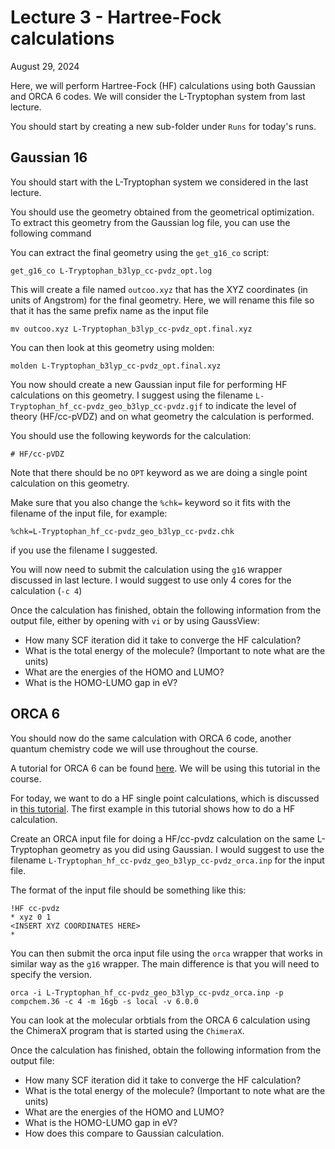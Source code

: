 # Lecture 3 - Hartree-Fock calculations 

August 29, 2024 

Here, we will perform Hartree-Fock (HF) calculations using both Gaussian and ORCA 6 codes. We will consider the L-Tryptophan system from last lecture.

You should start by creating a new sub-folder under `Runs` for today's runs. 

## Gaussian 16

You should start with the L-Tryptophan system we considered in the last lecture. 

You should use the geometry obtained from the geometrical optimization. To extract this geometry from the Gaussian log file, you can use the following command 

You can extract the final geometry using the `get_g16_co` script:
```
get_g16_co L-Tryptophan_b3lyp_cc-pvdz_opt.log
```

This will create a file named `outcoo.xyz` that has the XYZ coordinates (in units of Angstrom) for the final geometry. Here, we will rename this file so that it has the same prefix name as the input file 
```
mv outcoo.xyz L-Tryptophan_b3lyp_cc-pvdz_opt.final.xyz
```
You can then look at this geometry using molden:
```
molden L-Tryptophan_b3lyp_cc-pvdz_opt.final.xyz
```

You now should create a new Gaussian input file for performing HF calculations on this geometry. I suggest using the filename `L-Tryptophan_hf_cc-pvdz_geo_b3lyp_cc-pvdz.gjf` to indicate the level of theory (HF/cc-pVDZ) and on what geometry the calculation is performed. 

You should use the following keywords for the calculation:
```
# HF/cc-pVDZ
```
Note that there should be no `OPT` keyword as we are doing a single point calculation on this geometry. 

Make sure that you also change the `%chk=` keyword so it fits with the filename of the input file, for example:
```
%chk=L-Tryptophan_hf_cc-pvdz_geo_b3lyp_cc-pvdz.chk
```
if you use the filename I suggested. 


You will now need to submit the calculation using the `g16` wrapper discussed in last lecture. I would suggest to use only 4 cores for the calculation (`-c 4`)

Once the calculation has finished, obtain the following information from the output file, either by opening with `vi` or by using GaussView:
- How many SCF iteration did it take to converge the HF calculation?
- What is the total energy of the molecule? (Important to note what are the units)
- What are the energies of the HOMO and LUMO?
- What is the HOMO-LUMO gap in eV?

## ORCA 6

You should now do the same calculation with ORCA 6 code, another quantum chemistry code we will use throughout the course. 

A tutorial for ORCA 6 can be found [here](https://www.faccts.de/docs/orca/6.0/tutorials/index.html). We will be using this tutorial in the course. 

For today, we want to do a HF single point calculations, which is discussed in [this tutorial](https://www.faccts.de/docs/orca/6.0/tutorials/prop/single_point.html). The first example in this tutorial shows how to do a HF calculation. 

Create an ORCA input file for doing a HF/cc-pvdz calculation on the same L-Tryptophan geometry as you did using Gaussian. I would suggest to use the filename `L-Tryptophan_hf_cc-pvdz_geo_b3lyp_cc-pvdz_orca.inp` for the input file. 

The format of the input file should be something like this:
```
!HF cc-pvdz
* xyz 0 1
<INSERT XYZ COORDINATES HERE>
*
```

You can then submit the orca input file using the `orca` wrapper that works in similar way as the `g16` wrapper. The main difference is that you will need to specify the version. 
```
orca -i L-Tryptophan_hf_cc-pvdz_geo_b3lyp_cc-pvdz_orca.inp -p compchem.36 -c 4 -m 16gb -s local -v 6.0.0 
```
You can look at the molecular orbtials from the ORCA 6 calculation using the ChimeraX program that is started using the `ChimeraX`. 

Once the calculation has finished, obtain the following information from the output file:
- How many SCF iteration did it take to converge the HF calculation?
- What is the total energy of the molecule? (Important to note what are the units)
- What are the energies of the HOMO and LUMO?
- What is the HOMO-LUMO gap in eV?
- How does this compare to Gaussian calculation.







